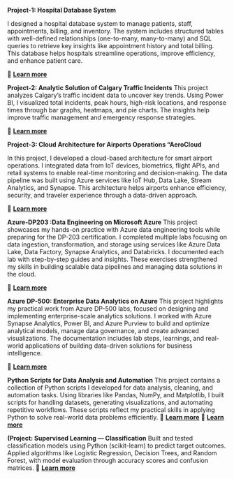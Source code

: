 **Project-1: Hospital Database System**

I designed a hospital database system to manage patients, staff, appointments, billing, and inventory. The system includes structured tables with well-defined relationships (one-to-many, many-to-many) and SQL queries to retrieve key insights like appointment history and total billing. This database helps hospitals streamline operations, improve efficiency, and enhance patient care.  

🔗 **[Learn more](https://github.com/Sashidhar99/Course-Projects/blob/5038d50b559c6fbd9def7e1a49c42a3205cea4a1/Git%20Hub%20Article%20(1).pdf)**

**Project-2: Analytic Solution of Calgary Traffic Incidents**
This project analyzes Calgary’s traffic incident data to uncover key trends. Using Power BI, I visualized total incidents, peak hours, high-risk locations, and response times through bar graphs, heatmaps, and pie charts. The insights help improve traffic management and emergency response strategies.

🔗 **[Learn more](https://github.com/Sashidhar99/Course-Projects/blob/5f00d3e7c035f92b13a95d4b2311ee3c8dd3447f/Report%20on%20Analytic%20Solution%20Of%20Calgary%20Traffic%20Incident%20Analysis.pdf)**

**Project-3: Cloud Architecture for Airports Operations “AeroCloud**

In this project, I developed a cloud-based architecture for smart airport operations. I integrated data from IoT devices, biometrics, flight APIs, and retail systems to enable real-time monitoring and decision-making. The data pipeline was built using Azure services like IoT Hub, Data Lake, Stream Analytics, and Synapse. This architecture helps airports enhance efficiency, security, and traveler experience through a data-driven approach.

🔗 **[Learn more](https://github.com/Sashidhar99/Course-Projects/blob/5a2397d2a642948971a786b5d74732ec8a70c4a8/Cloud%20Architecture%20for%20Airport%20Operations_Article.pdf)**

**Azure-DP203 :Data Engineering on Microsoft Azure**
This project showcases my hands-on practice with Azure data engineering tools while preparing for the DP-203 certification. I completed multiple labs focusing on data ingestion, transformation, and storage using services like Azure Data Lake, Data Factory, Synapse Analytics, and Databricks. I documented each lab with step-by-step guides and insights. These exercises strengthened my skills in building scalable data pipelines and managing data solutions in the cloud.

🔗 **[Learn more](https://github.com/Sashidhar99/Course-Projects/blob/b31bc3221c2306ab43d385bb0e2818139c707e7f/DP-203-Data%20Engineering%20on%20Microsoft%20Azure.zip)**


**Azure DP-500: Enterprise Data Analytics on Azure**
This project highlights my practical work from Azure DP-500 labs, focused on designing and implementing enterprise-scale analytics solutions. I worked with Azure Synapse Analytics, Power BI, and Azure Purview to build and optimize analytical models, manage data governance, and create advanced visualizations. The documentation includes lab steps, learnings, and real-world applications of building data-driven solutions for business intelligence.

🔗 **[Learn more](https://github.com/Sashidhar99/Course-Projects/blob/35fdce3c52ac8c112e249f54df022f863a0e7d2b/DP-500-Designing%20and%20Implementing%20Enterprise)**


**Python Scripts for Data Analysis and Automation**
This project contains a collection of Python scripts I developed for data analysis, cleaning, and automation tasks. Using libraries like Pandas, NumPy, and Matplotlib, I built scripts for handling datasets, generating visualizations, and automating repetitive workflows. These scripts reflect my practical skills in applying Python to solve real-world data problems efficiently.
🔗 **[Learn more](https://github.com/Sashidhar99/Course-Projects/blob/ff8eb3e4ffe73f3d21cfb4529abbed6231d31bf6/Python%20Practice%20file%201.7z)**
🔗 **[Learn more](https://github.com/Sashidhar99/Course-Projects/blob/ff8eb3e4ffe73f3d21cfb4529abbed6231d31bf6/Python-Practice%20files.7z)**


**(Project: Supervised Learning — Classification**
Built and tested classification models using Python (scikit-learn) to predict target outcomes. Applied algorithms like Logistic Regression, Decision Trees, and Random Forest, with model evaluation through accuracy scores and confusion matrices.
🔗 **[Learn more](https://github.com/Sashidhar99/Course-Projects/blob/b10833a5bb9080a8d9676e179227895180a89802/Supervised%20Learning%20%E2%80%94%20Classification(Assignment-1).docx)**
